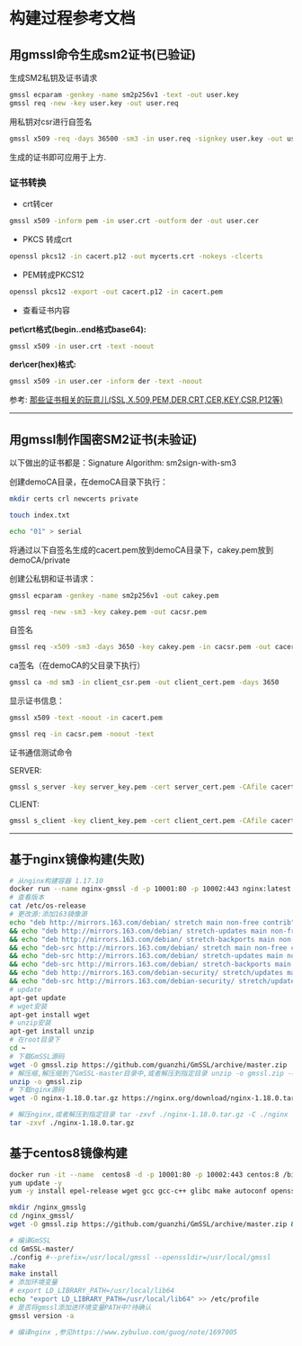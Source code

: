 # 构建过程参考文档

## 用gmssl命令生成sm2证书(已验证)

生成SM2私钥及证书请求

```sh
gmssl ecparam -genkey -name sm2p256v1 -text -out user.key
gmssl req -new -key user.key -out user.req
```

用私钥对csr进行自签名

```sh
gmssl x509 -req -days 36500 -sm3 -in user.req -signkey user.key -out user.crt
```

生成的证书即可应用于上方.

### 证书转换

- crt转cer

```sh
gmssl x509 -inform pem -in user.crt -outform der -out user.cer
```

- PKCS 转成crt

```sh
openssl pkcs12 -in cacert.p12 -out mycerts.crt -nokeys -clcerts
```

- PEM转成PKCS12

```sh
openssl pkcs12 -export -out cacert.p12 -in cacert.pem
```

- 查看证书内容

**pet\crt格式(begin..end格式base64):**

```sh
gmssl x509 -in user.crt -text -noout
```

**der\cer(hex)格式:**

```sh
gmssl x509 -in user.cer -inform der -text -noout
```

参考: [那些证书相关的玩意儿(SSL,X.509,PEM,DER,CRT,CER,KEY,CSR,P12等)](https://www.cnblogs.com/guogangj/p/4118605.html)

---

## 用gmssl制作国密SM2证书(未验证)

以下做出的证书都是：Signature Algorithm: sm2sign-with-sm3

创建demoCA目录，在demoCA目录下执行：

```sh
mkdir certs crl newcerts private

touch index.txt

echo "01" > serial
```

将通过以下自签名生成的cacert.pem放到demoCA目录下，cakey.pem放到demoCA/private

创建公私钥和证书请求：

```sh
gmssl ecparam -genkey -name sm2p256v1 -out cakey.pem

gmssl req -new -sm3 -key cakey.pem -out cacsr.pem
```

自签名

```sh
gmssl req -x509 -sm3 -days 3650 -key cakey.pem -in cacsr.pem -out cacert.pem
```

ca签名（在demoCA的父目录下执行）

```sh
gmssl ca -md sm3 -in client_csr.pem -out client_cert.pem -days 3650
```

显示证书信息：

```sh
gmssl x509 -text -noout -in cacert.pem

gmssl req -in cacsr.pem -noout -text
```

证书通信测试命令

SERVER:

```sh
gmssl s_server -key server_key.pem -cert server_cert.pem -CAfile cacert.pem -cipher ECDHE-SM4-SM3 -verify 1
```

CLIENT:

```sh
gmssl s_client -key client_key.pem -cert client_cert.pem -CAfile cacert.pem -cipher ECDHE-SM4-SM3 -verify 1
```

---

## 基于nginx镜像构建(失败)

```sh
# 从nginx构建容器 1.17.10
docker run --name nginx-gmssl -d -p 10001:80 -p 10002:443 nginx:latest
# 查看版本
cat /etc/os-release
# 更改源:添加163镜像源
echo "deb http://mirrors.163.com/debian/ stretch main non-free contrib" >> /etc/apt/sources.list.d/163.list \
&& echo "deb http://mirrors.163.com/debian/ stretch-updates main non-free contrib" >> /etc/apt/sources.list.d/163.list \
&& echo "deb http://mirrors.163.com/debian/ stretch-backports main non-free contrib" >> /etc/apt/sources.list.d/163.list \
&& echo "deb-src http://mirrors.163.com/debian/ stretch main non-free contrib" >> /etc/apt/sources.list.d/163.list \
&& echo "deb-src http://mirrors.163.com/debian/ stretch-updates main non-free contrib" >> /etc/apt/sources.list.d/163.list \
&& echo "deb-src http://mirrors.163.com/debian/ stretch-backports main non-free contrib" >> /etc/apt/sources.list.d/163.list \
&& echo "deb http://mirrors.163.com/debian-security/ stretch/updates main non-free contrib" >> /etc/apt/sources.list.d/163.list \
&& echo "deb-src http://mirrors.163.com/debian-security/ stretch/updates main non-free contrib" >> /etc/apt/sources.list.d/163.list
# update
apt-get update
# wget安装
apt-get install wget
# unzip安装
apt-get install unzip
# 在root目录下
cd ~
# 下载GmSSL源码
wget -O gmssl.zip https://github.com/guanzhi/GmSSL/archive/master.zip
# 解压缩,解压缩到了GmSSL-master目录中,或者解压到指定目录 unzip -o gmssl.zip -d ./gmssl/
unzip -o gmssl.zip
# 下载nginx源码
wget -O nginx-1.18.0.tar.gz https://nginx.org/download/nginx-1.18.0.tar.gz

# 解压nginx,或者解压到指定目录 tar -zxvf ./nginx-1.18.0.tar.gz -C ./nginx
tar -zxvf ./nginx-1.18.0.tar.gz
```

## 基于centos8镜像构建

```sh
docker run -it --name  centos8 -d -p 10001:80 -p 10002:443 centos:8 /bin/bash
yum update -y
yum -y install epel-release wget gcc gcc-c++ glibc make autoconf openssl openssl-devel pcre-devel libxslt-devel gd-devel unzip tar

mkdir /nginx_gmsslg
cd /nginx_gmssl/
wget -O gmssl.zip https://github.com/guanzhi/GmSSL/archive/master.zip && unzip -o gmssl.zip && wget -O nginx-1.18.0.tar.gz https://nginx.org/download/nginx-1.18.0.tar.gz && tar -zxvf ./nginx-1.18.0.tar.gz

# 编译GmSSL
cd GmSSL-master/
./config #--prefix=/usr/local/gmssl --openssldir=/usr/local/gmssl
make
make install
# 添加环境变量
# export LD_LIBRARY_PATH=/usr/local/lib64
echo "export LD_LIBRARY_PATH=/usr/local/lib64" >> /etc/profile
# 是否将gmssl添加进环境变量PATH中?待确认
gmssl version -a

# 编译nginx ,参见https://www.zybuluo.com/guog/note/1697005
```